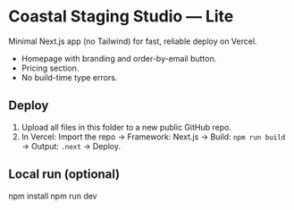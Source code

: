 # Coastal Staging Studio — Lite
Minimal Next.js app (no Tailwind) for fast, reliable deploy on Vercel.
- Homepage with branding and order-by-email button.
- Pricing section.
- No build-time type errors.

## Deploy
1) Upload all files in this folder to a new public GitHub repo.
2) In Vercel: Import the repo → Framework: Next.js → Build: `npm run build` → Output: `.next` → Deploy.

## Local run (optional)
npm install
npm run dev
